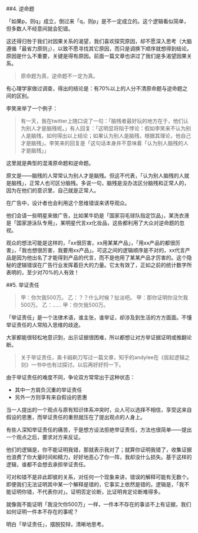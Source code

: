 ##4. 逆命题

「如果p，则q」成立，倒过来「q，则p」是不一定成立的。这个逻辑看似简单，但多数人不经意间就会犯错。

这还得归咎于我们对因果关系的渴望，我们喜欢探究原因，却不愿深入思考（大脑遵循「最省力原则」），以致不愿寻找其它原因，而只是调换下顺序就想得到结论。原因是什么不重要，关键是得有原因。前面一篇文章也讲过了我们是多渴望因果关系。

> 原命题为真，逆命题不一定为真。

有心理学家做过调查，得出的结论是：有70%以上的人分不清原命题与逆命题之间的区别。

李笑来举了一个例子：

> 有一天，我在twitter上随口说了一句：「脑残者最好玩的地方在于，他们认为别人才是脑残呢。」有人回复：「这明显将陷于悖论：假如李笑来不认为别人是脑残，如何得出以上结论；如果认为别人是脑残，根据其理论，他自己才是脑残」。李笑来的回复是「这句话本身并不意味着「认为别人脑残的人才是脑残」」

这里就是典型的混淆原命题和逆命题。

原文是——脑残的人常常认为别人才是脑残。但这不代表，「认为别人脑残的人就是脑残」，正常人也可区分脑残。多说一句，脑残是没办法区分脑残和正常人的，因为在他们的意识里，自己就是正常人。

在广告中，设计者也会利用这个思维错误来诱导观众。

他们会请一些明星来做广告，比如某牛奶是「国家羽毛球队指定饮品」，某洗衣液是「国家游泳队专用」，某明星代言xx化妆品，这些都利用了大众对逆命题的忽视。

观众的想法可能是这样的，「xx很厉害，xx用某某产品」，「用xx产品的都很厉害」，「我也想很厉害，我要用xx产品」。可这之间的逻辑顺序是不对的，xx代言产品是因为他出名了才能得到产品的代言，而不是他用了某某产品才厉害的。这个隐秘的逻辑错误在广告行业发挥着巨大的力量。它太有效了，正如之前的统计数字所表明的，至少对70%的人有效！

##5. 举证责任

> 甲：你欠我500万。
乙：？？什么时候？扯淡吧。
甲：那你证明你没欠我500万。
乙：……
甲：你欠我500万。

「举证责任」是一个法律术语，谁主张，谁举证，却涉及到生活的方方面面。不懂举证责任的人常陷入思维的歧途。

大家都能很轻松地意识到，出示证据很困难，所以都想让对方举证据证明或推翻论断。

> 关于举证责任，奥卡姆剃刀写过一篇文章，知乎的andylee在《拔起逻辑之剑》一书中也有过探讨。以后再好好捋一下。

由于举证责任的难度不同，争论双方常常出于这种状态：

- 其中一方肩负沉重的举证责任
- 另外一方则享有来自假设的恩惠

当一人提出的一个观点与原有知识体系冲突时，众人可以选择不相信，享受这来自假设的恩惠，而举证责任的重担就压在了提出观点的人身上。

有些人深知举证责任的痛苦，于是想方设法拒绝举证责任，方法也很简单——提出一个观点之后，要求对方来反证。

他们的逻辑是，你不能证明我错，那就表示我对了；就算你证明我错了，收集证据也浪费了你大量时间和精力，好好地恶心了你一阵，我却没什么损失。基于这样的逻辑，谁都不会想去承担举证责任。

可对和错不是非此即彼的关系，对任何一个现象来讲，错误的解释可能有无数个。即便我们无法证明其中某一个解释是错的，它事实上依然是错的。逻辑是，「我不能证明你错，不代表你对」。证明否定论断，比证明肯定论断难得多。

就像我不能证明「我没欠你500万」一样，一件本不存在的事谈不上有证据，我们如何证明一件本不存在的事呢？

明白「举证责任」，摆脱狡辩，清晰地思考。










